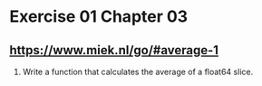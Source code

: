 # Exercise 01 Chapter 03
## https://www.miek.nl/go/#average-1

1. Write a function that calculates the average of a float64 slice.